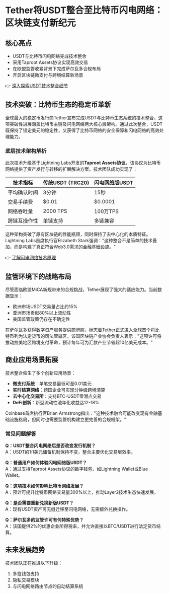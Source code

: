 # Tether将USDT整合至比特币闪电网络：区块链支付新纪元

## 核心亮点
- USDT与比特币闪电网络完成技术整合
- 采用Taproot Assets协议实现高效交易
- 在欧盟监管收紧背景下完成萨尔瓦多合规布局
- 开启区块链微支付与跨境结算新场景

👉 [深入探索USDT技术整合细节](https://bit.ly/okx_welcome)

## 技术突破：比特币生态的稳定币革新

全球最大的稳定币发行商Tether宣布完成USDT与比特币生态系统的技术整合，这项突破性进展涵盖比特币主链及闪电网络两大核心层架构。通过此次整合，USDT既保持了锚定美元的稳定性，又获得了比特币网络的安全保障和闪电网络的高效处理能力。

### 底层技术架构解析

此次技术升级基于Lightning Labs开发的**Taproot Assets协议**，该协议为比特币网络提供了资产发行与转移的扩展解决方案。技术团队成功实现了：

| 技术指标          | 传统USDT (TRC20) | 闪电网络版USDT |
|-------------------|------------------|----------------|
| 平均确认时间      | 3分钟            | 15秒           |
| 交易手续费        | $0.01            | $0.0001        |
| 网络吞吐量        | 2000 TPS         | 100万TPS       |
| 跨链互操作性      | 单链支持         | 多链兼容       |

这种架构突破了原有区块链的性能瓶颈，同时保持了去中心化的本质特征。Lightning Labs首席执行官Elizabeth Stark强调："这种整合不是简单的技术叠加，而是构建了真正符合Web3.0需求的金融基础设施。"

👉 [了解闪电网络技术原理](https://bit.ly/okx_welcome)

## 监管环境下的战略布局

尽管面临欧盟MiCA新规带来的合规挑战，Tether展现了强大的适应能力。当前数据显示：
- 欧洲市场USDT交易量占比约15%
- 亚洲市场贡献80%以上流动性
- 美国监管政策仍存在不确定性

在萨尔瓦多获得数字资产服务提供商牌照，标志着Tether正式进入全球首个将比特币列为法定货币的司法管辖区。该国区块链产业协会负责人表示："这项许可将推动拉美地区跨境支付革命，预计每年可为汇款产业节省超10亿美元成本。"

## 商业应用场景拓展

技术整合催生了多个创新应用场景：
- **微支付系统**：单笔交易最低可至0.01美元
- **实时结算网络**：跨国企业可实现分钟级跨境清算
- **去中心化交易所**：支持BTC-USDT零滑点交易
- **DeFi创新**：新型流动性池年化收益达12-18%

Coinbase首席执行官Brian Armstrong指出："这种技术融合可能改变现有金融基础设施格局，但同时也需要监管机构建立更完善的合规框架。"

### 常见问题解答

**Q：USDT整合闪电网络后是否改变发行机制？**  
A：USDT的1:1美元储备机制保持不变，整合主要优化交易层效率。

**Q：普通用户如何体验闪电网络版USDT？**  
A：通过支持Taproot Assets协议的数字钱包，如Lightning Wallet或Blue Wallet。

**Q：这项技术如何影响比特币网络发展？**  
A：预计可提升比特币网络交易量300%以上，推动Layer2技术生态快速发展。

**Q：是否需要重新兑换新版USDT？**  
A：现有USDT资产可无缝迁移至闪电网络，无需额外兑换操作。

**Q：萨尔瓦多的监管许可有何特殊优势？**  
A：该国提供2%的优惠企业所得税率，并允许直接以BTC/USDT进行法定货币结算。

## 未来发展趋势

技术团队正在推进以下升级：
1. 多签钱包支持
2. 隐私交易模块
3. 与闪电网络路由节点的自动结算系统
